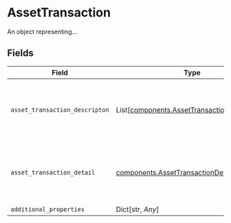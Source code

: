 # AssetTransaction

An object representing...


## Fields

| Field                                                                                                  | Type                                                                                                   | Required                                                                                               | Description                                                                                            |
| ------------------------------------------------------------------------------------------------------ | ------------------------------------------------------------------------------------------------------ | ------------------------------------------------------------------------------------------------------ | ------------------------------------------------------------------------------------------------------ |
| `asset_transaction_descripton`                                                                         | List[[components.AssetTransactionDescription](../../models/components/assettransactiondescription.md)] | :heavy_check_mark:                                                                                     | Documentation not found in the MISMO model viewer and not provided by Freddie Mac.                     |
| `asset_transaction_detail`                                                                             | [components.AssetTransactionDetail](../../models/components/assettransactiondetail.md)                 | :heavy_check_mark:                                                                                     | Documentation not found in the MISMO model viewer and not provided by Freddie Mac.                     |
| `additional_properties`                                                                                | Dict[str, *Any*]                                                                                       | :heavy_minus_sign:                                                                                     | N/A                                                                                                    |